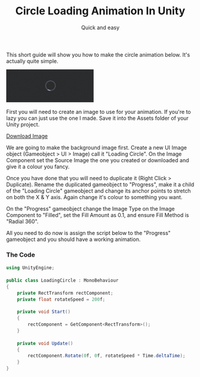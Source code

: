 ﻿---
layout: post
title: Circle Loading Animation In Unity
subtitle: Quick and easy
tags: [unity, tutorial]
comments: true
---

This short guide will show you how to make the circle animation below. It's actually quite simple.

![alt text](../assets/img/circle-loading-animation.gif "Terminal Example")

First you will need to create an image to use for your animation. If you're to lazy you can just use the one I made.  Save it into the Assets folder of your Unity project.

[Download Image](../assets/img/loadingCircle.png "Download Image")

We are going to make the background image first. Create a new UI Image object (Gameobject > UI > Image) call it "Loading Circle". On the Image Component set the Source Image the one you created or downloaded and give it a colour you fancy.

Once you have done that you will need to duplicate it (Right Click > Duplicate). Rename the duplicated gameobject to "Progress", make it a child of the "Loading Circle" gameobject and change its anchor points to stretch on both the X & Y axis. Again change it's colour to something you want.

On the "Progress" gameobject change the Image Type on the Image Component to "Filled", set the Fill Amount as 0.1, and ensure Fill Method is "Radial 360".

All you need to do now is assign the script below to the "Progress" gameobject and you should have a working animation.

### The Code

```cs
using UnityEngine;

public class LoadingCircle : MonoBehaviour
{
    private RectTransform rectComponent;
    private float rotateSpeed = 200f;

    private void Start()
    {
        rectComponent = GetComponent<RectTransform>();
    }

    private void Update()
    {
        rectComponent.Rotate(0f, 0f, rotateSpeed * Time.deltaTime);
    }
}
```